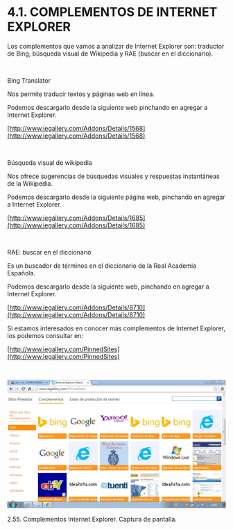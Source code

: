 
# 4.1. COMPLEMENTOS DE INTERNET EXPLORER

Los complementos que vamos a analizar de Internet Explorer son: traductor de Bing, búsqueda visual de Wikipedia y RAE (buscar en el diccionario).

 

Bing Translator

Nos permite traducir textos y páginas web en línea. 

Podemos descargarlo desde la siguiente web pinchando en agregar a Internet Explorer.

[http://www.iegallery.com/Addons/Details/1568](http://www.iegallery.com/Addons/Details/1568)

 

Búsqueda visual de wikipedia

Nos ofrece sugerencias de búsquedas visuales y respuestas instantáneas de la Wikipedia.

Podemos descargarlo desde la siguiente página web, pinchando en agregar a Internet Explorer.

[http://www.iegallery.com/Addons/Details/1685](http://www.iegallery.com/Addons/Details/1685)

 

RAE: buscar en el diccionario

Es un buscador de términos en el diccionario de la Real Academia Española. 

Podemos descargarlo desde la siguiente web, pinchando en agregar a Internet Explorer.

[http://www.iegallery.com/Addons/Details/8710](http://www.iegallery.com/Addons/Details/8710)

Si estamos interesados en conocer más complementos de Internet Explorer, los podemos consultar en:

[http://www.iegallery.com/PinnedSites](http://www.iegallery.com/PinnedSites)

 


![](img/complementos_explorer.jpg)

 2.55. Complementos Internet Explorer. Captura de pantalla.

